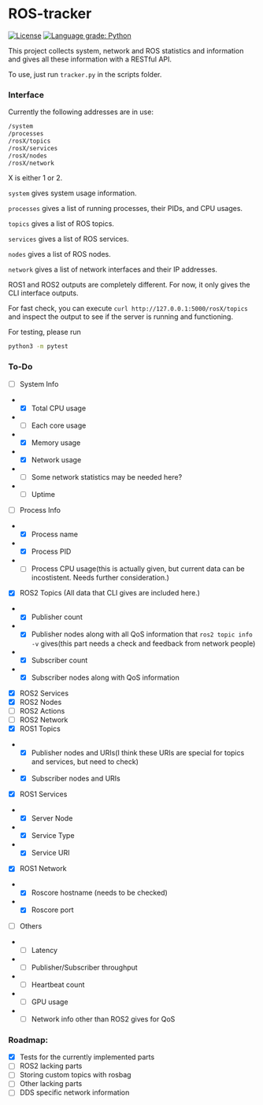 # ROS-tracker
[![License](https://img.shields.io/badge/License-Apache_2.0-blue.svg)](https://opensource.org/licenses/Apache-2.0) [![Language grade: Python](https://img.shields.io/lgtm/grade/python/g/robolaunch/ros-tracker.svg?logo=lgtm&logoWidth=18)](https://lgtm.com/projects/g/robolaunch/ros-tracker/context:python)

This project collects system, network and ROS statistics and information and gives all these information with a RESTful API.

To use, just run `tracker.py` in the scripts folder.

### Interface

Currently the following addresses are in use:
``` sh
/system
/processes
/rosX/topics
/rosX/services
/rosX/nodes
/rosX/network
```
X is either 1 or 2.

`system` gives system usage information.

`processes` gives a list of running processes, their PIDs, and CPU usages.

`topics` gives a list of ROS topics.

`services` gives a list of ROS services.

`nodes` gives a list of ROS nodes.

`network` gives a list of network interfaces and their IP addresses.

ROS1 and ROS2 outputs are completely different. For now, it only gives the CLI interface outputs.

For fast check, you can execute `curl http://127.0.0.1:5000/rosX/topics` and inspect the output to see if the server is running and functioning.

For testing, please run
```sh
python3 -m pytest
```

### To-Do
- [ ] System Info
- - [X] Total CPU usage
- - [ ] Each core usage
- - [X] Memory usage
- - [X] Network usage
- - [ ] Some network statistics may be needed here?
- - [ ] Uptime
- [ ] Process Info
- - [X] Process name
- - [X] Process PID
- - [ ] Process CPU usage(this is actually given, but current data can be incostistent. Needs further consideration.)
- [X] ROS2 Topics (All data that CLI gives are included here.)
- - [X] Publisher count
- - [X] Publisher nodes along with all QoS information that `ros2 topic info -v` gives(this part needs a check and feedback from network people)
- - [X] Subscriber count
- - [X] Subscriber nodes along with QoS information
- [X] ROS2 Services
- [X] ROS2 Nodes
- [ ] ROS2 Actions
- [ ] ROS2 Network
- [X] ROS1 Topics
- - [X] Publisher nodes and URIs(I think these URIs are special for topics and services, but need to check)
- - [X] Subscriber nodes and URIs
- [X] ROS1 Services
- - [X] Server Node
- - [X] Service Type
- - [X] Service URI
- [X] ROS1 Network
- - [X] Roscore hostname (needs to be checked)
- - [X] Roscore port
- [ ] Others
- - [ ] Latency
- - [ ] Publisher/Subscriber throughput
- - [ ] Heartbeat count
- - [ ] GPU usage
- - [ ] Network info other than ROS2 gives for QoS

### Roadmap:

- [X] Tests for the currently implemented parts
- [ ] ROS2 lacking parts
- [ ] Storing custom topics with rosbag
- [ ] Other lacking parts
- [ ] DDS specific network information

